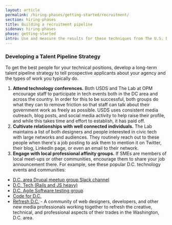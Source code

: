 ```yaml
---
layout: article
permalink: /hiring-phases/getting-started/recruitment/
section: hiring-phases
title: Building a recruitment pipeline
sidenav: hiring-phases
phase: getting-started
intro: Use and measure the results for these techniques from The U.S. Digital Service (USDS) and The Lab at OPM to develop your short-term and long-term recruiting strategies.
---
```


### Developing a Talent Pipeline Strategy

To get the best people for your technical positions, develop a long-term talent pipeline strategy to tell prospective applicants about your agency and the types of work you typically do.

1.  **Attend technology conferences.**
  Both USDS and The Lab at OPM encourage staff to participate in tech events both in the DC area and across the country. In order for this to be successful, both groups do what they can to remove friction so that staff can talk about their government work as freely as possible. USDS uses consistent media outreach, blog posts, and social media activity to help raise their profile, and while this takes time and effort to establish, it has paid off.
2.  **Cultivate relationships with well connected individuals.**
  The Lab maintains a list of both designers and people interested in civic tech with large networks and audiences. They routinely reach out to these people when there's a job posting to ask them to mention it on Twitter, their blog, LinkedIn page, or even an email to their network.
3.  **Engage with local professional affinity groups.**
  If SMEs are members of local meet-ups or other communities, encourage them to share your job announcement there. For example, see these popular D.C. technology events and communities:

  -   [D.C. area Drupal meetup group Slack channel](https://www.meetup.com/drupal-dc/messages/archive/)
  -   [D.C. Tech (Rails and JS heavy)](https://www.meetup.com/DC-Tech-Meetup/discussions/)
  -   [D.C. Agile Software testing group](https://www.meetup.com/dcast-io/discussions/)
  -   [Code for D.C.](https://www.meetup.com/Code-for-DC/discussions/)
  -   [Refresh D.C.](https://refresh-dc.org/) - A community of web designers, developers, and other new media professionals working together to refresh the creative, technical, and professional aspects of their trades in the Washington, D.C. area.
